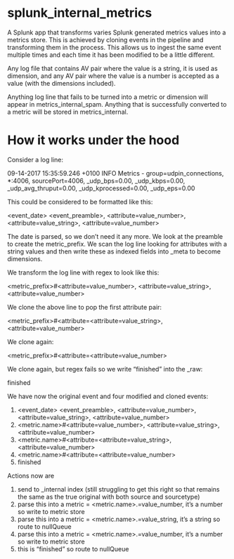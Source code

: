 # splunk_internal_metrics

A Splunk app that transforms varies Splunk generated metrics values into a metrics store. This is achieved by cloning events in the pipeline and transforming them in the process. This allows us to ingest the same event multiple times and each time it has been modified to be a little different.

Any log file that contains AV pair where the value is a string, it is used as dimension, and any AV pair where the value is a number is accepted as a value (with the dimensions included).

Anything log line that fails to be turned into a metric or dimension will appear in metrics_internal_spam. Anything that is successfully converted to a metric will be stored in metrics_internal.

# How it works under the hood

Consider a log line:

09-14-2017 15:35:59.246 +0100 INFO  Metrics - group=udpin_connections, *:4006, sourcePort=4006, _udp_bps=0.00, _udp_kbps=0.00, _udp_avg_thruput=0.00, _udp_kprocessed=0.00, _udp_eps=0.00

This could be considered to be formatted like this:

<event_date> <event_preamble>, <attribute=value_number>, <attribute=value_string>, <attribute=value_number>
 
The date is parsed, so we don’t need it any more. We look at the preamble to create the metric_prefix. We scan the log line looking for attributes with a string values and then write these as indexed fields into _meta to become dimensions.
 
We transform the log line with regex to look like this:

<metric_prefix>#<attribute=value_number>, <attribute=value_string>, <attribute=value_number>
 
We clone the above line to pop the first attribute pair:

<metric_prefix>#<attribute=<attribute=value_string>, <attribute=value_number>
 
We clone again:

<metric_prefix>#<attribute=<attribute=value_number>
 
We clone again, but regex fails so we write “finished” into the _raw:

finished
 
We have now the original event and four modified and cloned events:
 
1. <event_date> <event_preamble>, <attribute=value_number>, <attribute=value_string>, <attribute=value_number>
2. <metric.name>#<attribute=value_number>, <attribute=value_string>, <attribute=value_number>
3. <metric.name>#<attribute=<attribute=value_string>, <attribute=value_number>
4. <metric.name>#<attribute=<attribute=value_number>
5. finished
 
Actions now are
 
1. send to _internal index (still struggling to get this right so that remains the same as the true original with both source and sourcetype)
2. parse this into a metric = <metric.name>.<attribute>=value_number, it’s a number so write to metric store
3. parse this into a metric = <metric.name>.<attribute>=value_string, it’s a string so route to nullQueue
4. parse this into a metric = <metric.name>.<attribute>=value_number, it’s a number so write to metric store
5. this is “finished” so route to nullQueue
